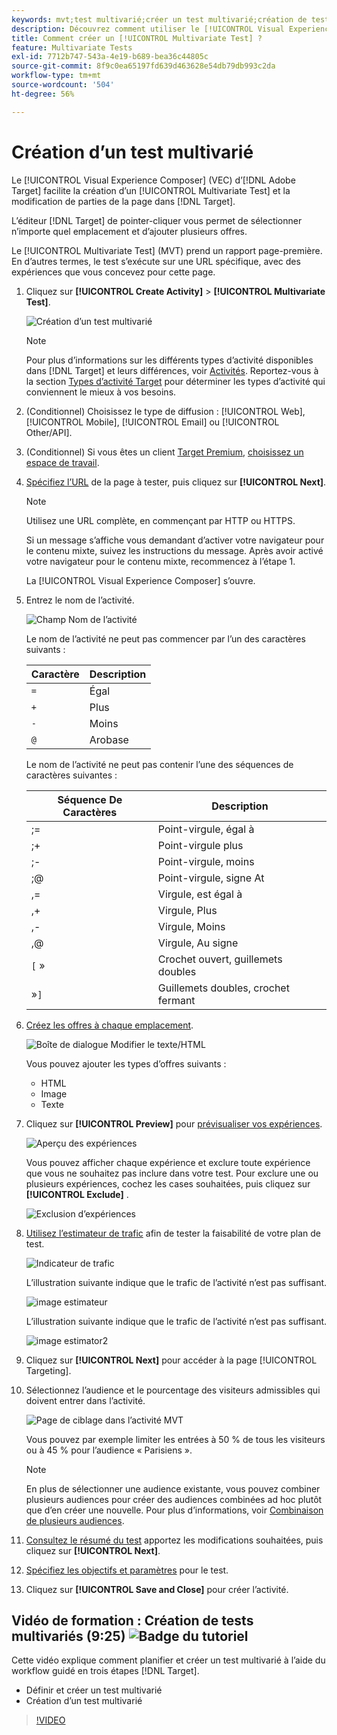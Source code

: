 ```yaml
---
keywords: mvt;test multivarié;créer un test multivarié;création de test multivarié;créer un mvt;création de mvt;comment mvt;comment test multivarié
description: Découvrez comment utiliser le [!UICONTROL Visual Experience Composer] (VEC) dans  [!DNL Adobe Target]  créer un [!UICONTROL Multivariate Test] (MVT).
title: Comment créer un [!UICONTROL Multivariate Test] ?
feature: Multivariate Tests
exl-id: 7712b747-543a-4e19-b689-bea36c44805c
source-git-commit: 8f9c0ea65197fd639d463628e54db79db993c2da
workflow-type: tm+mt
source-wordcount: '504'
ht-degree: 56%

---
```


# Création d’un test multivarié

Le [!UICONTROL Visual Experience Composer] (VEC) d’[!DNL Adobe Target] facilite la création d’un [!UICONTROL Multivariate Test] et la modification de parties de la page dans [!DNL Target].

L’éditeur [!DNL Target] de pointer-cliquer vous permet de sélectionner n’importe quel emplacement et d’ajouter plusieurs offres.

Le [!UICONTROL Multivariate Test] (MVT) prend un rapport page-première. En d’autres termes, le test s’exécute sur une URL spécifique, avec des expériences que vous concevez pour cette page.

1. Cliquez sur **[!UICONTROL Create Activity]** > **[!UICONTROL Multivariate Test]**.

   ![Création d’un test multivarié](/help/main/c-activities/c-multivariate-testing/t-create-multivariate-test/assets/create-multivariate.png)

   >[!NOTE]
   >
   >Pour plus d’informations sur les différents types d’activité disponibles dans [!DNL Target] et leurs différences, voir [Activités](/help/main/c-activities/activities.md#concept_D317A95A1AB54674BA7AB65C7985BA03). Reportez-vous à la section [Types d’activité Target](/help/main/c-activities/target-activities-guide.md) pour déterminer les types d’activité qui conviennent le mieux à vos besoins.

1. (Conditionnel) Choisissez le type de diffusion : [!UICONTROL Web], [!UICONTROL Mobile], [!UICONTROL Email] ou [!UICONTROL Other/API].

1. (Conditionnel) Si vous êtes un client [Target Premium](/help/main/c-intro/intro.md#premium), [choisissez un espace de travail](/help/main/administrating-target/c-user-management/property-channel/property-channel.md).

1. [Spécifiez l’URL](/help/main/c-activities/c-multivariate-testing/t-create-multivariate-test/url.md#concept_C12E4A85FF3B4E518E3110F6CF1AF9C0) de la page à tester, puis cliquez sur **[!UICONTROL Next]**.

   >[!NOTE]
   >
   >Utilisez une URL complète, en commençant par HTTP ou HTTPS.

   Si un message s’affiche vous demandant d’activer votre navigateur pour le contenu mixte, suivez les instructions du message. Après avoir activé votre navigateur pour le contenu mixte, recommencez à l’étape 1.

   La [!UICONTROL Visual Experience Composer] s’ouvre.

1. Entrez le nom de l’activité.

   ![Champ Nom de l’activité](/help/main/c-activities/c-multivariate-testing/t-create-multivariate-test/assets/activityname.png)

   Le nom de l’activité ne peut pas commencer par l’un des caractères suivants :

   | Caractère | Description |
   |--- |--- |
   | `=` | Égal |
   | `+` | Plus |
   | `-` | Moins |
   | `@` | Arobase |

   Le nom de l’activité ne peut pas contenir l’une des séquences de caractères suivantes :

   | Séquence De Caractères | Description |
   |--- |--- |
   | ;= | Point-virgule, égal à |
   | ;+ | Point-virgule plus |
   | ;- | Point-virgule, moins |
   | ;@ | Point-virgule, signe At |
   | ,= | Virgule, est égal à |
   | ,+ | Virgule, Plus |
   | ,- | Virgule, Moins |
   | ,@ | Virgule, Au signe |
   | `[` » | Crochet ouvert, guillemets doubles |
   |  »`]` | Guillemets doubles, crochet fermant |

1. [Créez les offres à chaque emplacement](/help/main/c-activities/c-multivariate-testing/t-create-multivariate-test/add-offers.md#concept_DCE6B45C30F7419B8EC17AFDEE8D8AA6).

   ![Boîte de dialogue Modifier le texte/HTML](/help/main/c-activities/c-multivariate-testing/t-create-multivariate-test/assets/editoffers.png)

   Vous pouvez ajouter les types d’offres suivants :

   * HTML
   * Image
   * Texte

1. Cliquez sur **[!UICONTROL Preview]** pour [prévisualiser vos expériences](/help/main/c-activities/c-multivariate-testing/t-create-multivariate-test/preview-experiences.md).

   ![Aperçu des expériences](/help/main/c-activities/c-multivariate-testing/t-create-multivariate-test/assets/preview-mvt.png)

   Vous pouvez afficher chaque expérience et exclure toute expérience que vous ne souhaitez pas inclure dans votre test. Pour exclure une ou plusieurs expériences, cochez les cases souhaitées, puis cliquez sur **[!UICONTROL Exclude]** .

   ![Exclusion d’expériences](/help/main/c-activities/c-multivariate-testing/t-create-multivariate-test/assets/preview-mvt-exclude.png)

1. [Utilisez l’estimateur de trafic](/help/main/c-activities/c-multivariate-testing/t-create-multivariate-test/traffic-estimator.md#task_71AA6922AFD447EA8C5E610A78ABA714) afin de tester la faisabilité de votre plan de test.

   ![Indicateur de trafic](/help/main/c-activities/c-multivariate-testing/t-create-multivariate-test/assets/mvt-traffic-indicator.png)

   L’illustration suivante indique que le trafic de l’activité n’est pas suffisant.

   ![image estimateur](assets/estimator.png)

   L’illustration suivante indique que le trafic de l’activité n’est pas suffisant.

   ![image estimator2](assets/estimator2.png)

1. Cliquez sur **[!UICONTROL Next]** pour accéder à la page [!UICONTROL Targeting].

1. Sélectionnez l’audience et le pourcentage des visiteurs admissibles qui doivent entrer dans l’activité.

   ![Page de ciblage dans l’activité MVT](/help/main/c-activities/c-multivariate-testing/t-create-multivariate-test/assets/mvt_audperc.png)

   Vous pouvez par exemple limiter les entrées à 50 % de tous les visiteurs ou à 45 % pour l’audience « Parisiens ».

   >[!NOTE]
   >
   >En plus de sélectionner une audience existante, vous pouvez combiner plusieurs audiences pour créer des audiences combinées ad hoc plutôt que d’en créer une nouvelle. Pour plus d’informations, voir [Combinaison de plusieurs audiences](/help/main/c-target/combining-multiple-audiences.md#concept_A7386F1EA4394BD2AB72399C225981E5).

1. [Consultez le résumé du test](/help/main/c-activities/c-multivariate-testing/t-create-multivariate-test/test-summary.md#reference_971AB225963A4DC18EEB5B0E20F0A4A7) apportez les modifications souhaitées, puis cliquez sur **[!UICONTROL Next]**.

1. [Spécifiez les objectifs et paramètres](/help/main/c-activities/c-multivariate-testing/t-create-multivariate-test/goals-and-settings.md#reference_B25389FD6F3A4989801E740364B089CC) pour le test.

1. Cliquez sur **[!UICONTROL Save and Close]** pour créer l’activité.

## Vidéo de formation : Création de tests multivariés (9:25) ![Badge du tutoriel](/help/main/assets/tutorial.png)

Cette vidéo explique comment planifier et créer un test multivarié à l’aide du workflow guidé en trois étapes [!DNL Target].

* Définir et créer un test multivarié
* Création d’un test multivarié

>[!VIDEO](https://video.tv.adobe.com/v/30144?captions=fre_fr)
